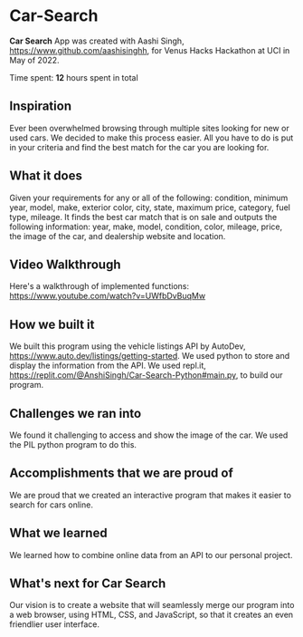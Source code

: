 # Car-Search

**Car Search** App was created with Aashi Singh, https://www.github.com/aashisinghh, for Venus Hacks Hackathon at UCI in May of 2022.

Time spent: **12** hours spent in total

## Inspiration

Ever been overwhelmed browsing through multiple sites looking for new or used cars. We decided to make this process easier. All you have to do is put in your criteria and find the best match for the car you are looking for.

## What it does

Given your requirements for any or all of the following: condition, minimum year, model, make, exterior color, city, state, maximum price, category, fuel type, mileage. It finds the best car match that is on sale and outputs the following information: year, make, model, condition, color, mileage, price, the image of the car, and dealership website and location.

## Video Walkthrough

Here's a walkthrough of implemented functions:
https://www.youtube.com/watch?v=UWfbDvBuqMw

## How we built it

We built this program using the vehicle listings API by AutoDev, https://www.auto.dev/listings/getting-started. We used python to store and display the information from the API. We used repl.it, https://replit.com/@AnshiSingh/Car-Search-Python#main.py, to build our program.

## Challenges we ran into

We found it challenging to access and show the image of the car. We used the PIL python program to do this.

## Accomplishments that we are proud of

We are proud that we created an interactive program that makes it easier to search for cars online.

## What we learned

We learned how to combine online data from an API to our personal project.

## What's next for **Car Search**

Our vision is to create a website that will seamlessly merge our program into a web browser, using HTML, CSS, and JavaScript, so that it creates an even friendlier user interface.

